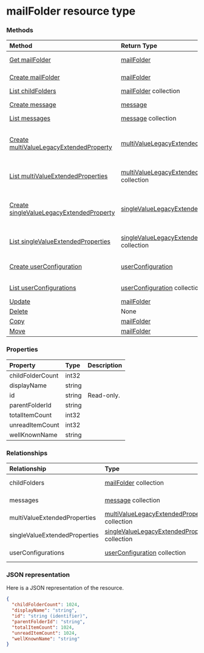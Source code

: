 # mailFolder resource type




### Methods

| Method		   | Return Type	|Description|
|:---------------|:--------|:----------|
|[Get mailFolder](../api/mailfolder_get.md) | [mailFolder](mailfolder.md) |Read properties and relationships of mailFolder object.|
|[Create mailFolder](../api/mailfolder_post_childfolders.md) |[mailFolder](mailfolder.md)| Create a new mailFolder by posting to the childFolders collection.|
|[List childFolders](../api/mailfolder_list_childfolders.md) |[mailFolder](mailfolder.md) collection| Get a mailFolder object collection.|
|[Create message](../api/mailfolder_post_messages.md) |[message](message.md)| Create a new message by posting to the messages collection.|
|[List messages](../api/mailfolder_list_messages.md) |[message](message.md) collection| Get a message object collection.|
|[Create multiValueLegacyExtendedProperty](../api/mailfolder_post_multivalueextendedproperties.md) |[multiValueLegacyExtendedProperty](multivaluelegacyextendedproperty.md)| Create a new multiValueLegacyExtendedProperty by posting to the multiValueExtendedProperties collection.|
|[List multiValueExtendedProperties](../api/mailfolder_list_multivalueextendedproperties.md) |[multiValueLegacyExtendedProperty](multivaluelegacyextendedproperty.md) collection| Get a multiValueLegacyExtendedProperty object collection.|
|[Create singleValueLegacyExtendedProperty](../api/mailfolder_post_singlevalueextendedproperties.md) |[singleValueLegacyExtendedProperty](singlevaluelegacyextendedproperty.md)| Create a new singleValueLegacyExtendedProperty by posting to the singleValueExtendedProperties collection.|
|[List singleValueExtendedProperties](../api/mailfolder_list_singlevalueextendedproperties.md) |[singleValueLegacyExtendedProperty](singlevaluelegacyextendedproperty.md) collection| Get a singleValueLegacyExtendedProperty object collection.|
|[Create userConfiguration](../api/mailfolder_post_userconfigurations.md) |[userConfiguration](userconfiguration.md)| Create a new userConfiguration by posting to the userConfigurations collection.|
|[List userConfigurations](../api/mailfolder_list_userconfigurations.md) |[userConfiguration](userconfiguration.md) collection| Get a userConfiguration object collection.|
|[Update](../api/mailfolder_update.md) | [mailFolder](mailfolder.md)	|Update mailFolder object. |
|[Delete](../api/mailfolder_delete.md) | None |Delete mailFolder object. |
|[Copy](../api/mailfolder_copy.md)|[mailFolder](mailfolder.md)||
|[Move](../api/mailfolder_move.md)|[mailFolder](mailfolder.md)||

### Properties
| Property	   | Type	|Description|
|:---------------|:--------|:----------|
|childFolderCount|int32||
|displayName|string||
|id|string| Read-only.|
|parentFolderId|string||
|totalItemCount|int32||
|unreadItemCount|int32||
|wellKnownName|string||

### Relationships
| Relationship | Type	|Description|
|:---------------|:--------|:----------|
|childFolders|[mailFolder](mailfolder.md) collection| Read-only. Nullable.|
|messages|[message](message.md) collection| Read-only. Nullable.|
|multiValueExtendedProperties|[multiValueLegacyExtendedProperty](multivaluelegacyextendedproperty.md) collection| Read-only. Nullable.|
|singleValueExtendedProperties|[singleValueLegacyExtendedProperty](singlevaluelegacyextendedproperty.md) collection| Read-only. Nullable.|
|userConfigurations|[userConfiguration](userconfiguration.md) collection| Read-only. Nullable.|

### JSON representation

Here is a JSON representation of the resource.

<!-- {
  "blockType": "resource",
  "optionalProperties": [

  ],
  "@odata.type": "microsoft.graph.mailfolder"
}-->

```json
{
  "childFolderCount": 1024,
  "displayName": "string",
  "id": "string (identifier)",
  "parentFolderId": "string",
  "totalItemCount": 1024,
  "unreadItemCount": 1024,
  "wellKnownName": "string"
}

```

<!-- uuid: 8fcb5dbc-d5aa-4681-8e31-b001d5168d79
2015-10-25 14:57:30 UTC -->
<!-- {
  "type": "#page.annotation",
  "description": "mailFolder resource",
  "keywords": "",
  "section": "documentation",
  "tocPath": ""
}-->